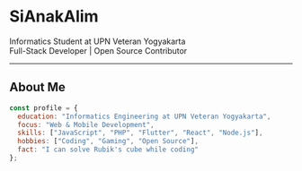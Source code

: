 # SiAnakAlim

Informatics Student at UPN Veteran Yogyakarta  
Full-Stack Developer | Open Source Contributor

---

## About Me

```javascript
const profile = {
  education: "Informatics Engineering at UPN Veteran Yogyakarta",
  focus: "Web & Mobile Development",
  skills: ["JavaScript", "PHP", "Flutter", "React", "Node.js"],
  hobbies: ["Coding", "Gaming", "Open Source"],
  fact: "I can solve Rubik's cube while coding"
};
```
